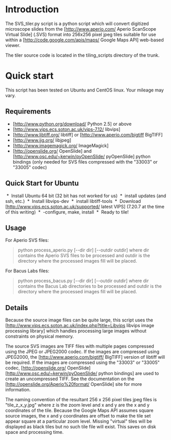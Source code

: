 Introduction
============

The SVS_tiler.py script is a python script which will convert digitized microscope slides from the [http://www.aperio.com/ Aperio ScanScope Virtual Slide] (.SVS) format into 256x256 pixel jpeg tiles suitable for use within a [http://code.google.com/apis/maps/ Google Maps API] web-based viewer. 

The tiler source code is located in the tiling_scripts directory of the trunk.

Quick start
===========

This script has been tested on Ubuntu and CentOS linux. Your mileage may vary.

Requirements
------------

  * [http://www.python.org/download/ Python 2.5] or above
  * [http://www.vips.ecs.soton.ac.uk/vips-7.12/ libvips]
  * [http://www.libtiff.org/ libtiff] or [http://www.aperio.com/bigtiff BigTIFF]
  * [http://www.ijg.org/ libjpeg]
  * [http://www.imagemagick.org/ ImageMagick]
  * [http://openslide.org/ OpenSlide] and [http://www.osc.edu/~kerwin/pyOpenSlide/ pyOpenSlide] python bindings (only needed for SVS files compressed with the "33003" or "33005" codec)

Quick Start for Ubuntu
----------------------

﻿  * ﻿  Install Ubuntu 64 bit (32 bit has not worked for us)
﻿  * ﻿  install updates (and ssh, etc.)
﻿  * ﻿  Install libvips-dev
﻿  * ﻿  install libtiff-tools
﻿  * ﻿  Download [http://www.vips.ecs.soton.ac.uk/supported/ latest VIPS] (7.20.7 at the time of this writing)
﻿  * ﻿  -configure, make, install
﻿  * ﻿  Ready to tile!



Usage
-----

For Aperio SVS files:
  > python process_aperio.py [--dir dir] [--outdir outdir] 
where dir contains the Aperio SVS files to be processed and outdir is the directory where the processed images fill will be placed.


For Bacus Labs files:
  > python process_bacus.py [--dir dir] [--outdir outdir] 
 where dir contains the Bacus Lab directories to be processed and outdir is the directory where the processed images fill will be placed.

Details
-------

Because the source image files can be quite large, this script uses the [http://www.vips.ecs.soton.ac.uk/index.php?title=Libvips libvips image processing library] which handles processing large images without constraints on physical memory. 

The source SVS images are TIFF files with multiple pages compressed using the JPEG or  JPEG2000 codec. If the images are compressed using JPEG2000, the [http://www.aperio.com/bigtiff/ BigTIFF] version of libtiff will be required. If the images are compressed using the "33003" or "33005" codec, [http://openslide.org/ OpenSlide] [http://www.osc.edu/~kerwin/pyOpenSlide/ python bindings] are used to create an uncompressed TIFF. See the documentation on the [http://openslide.org/Aperio%20format/ OpenSlide] site for more information.

The naming convention of the resultant 256 x 256 pixel tiles jpeg files is "tile_z_x_y.jpg" where z is the zoom level and x and y are the x and y coordinates of the tile. Because the Google Maps API assumes square source images, the x and y coordinates are offset to make the tile set appear square at a particular zoom level. Missing "virtual" tiles will be displayed as black tiles but no such tile file will exist. This saves on disk space and processing time.

